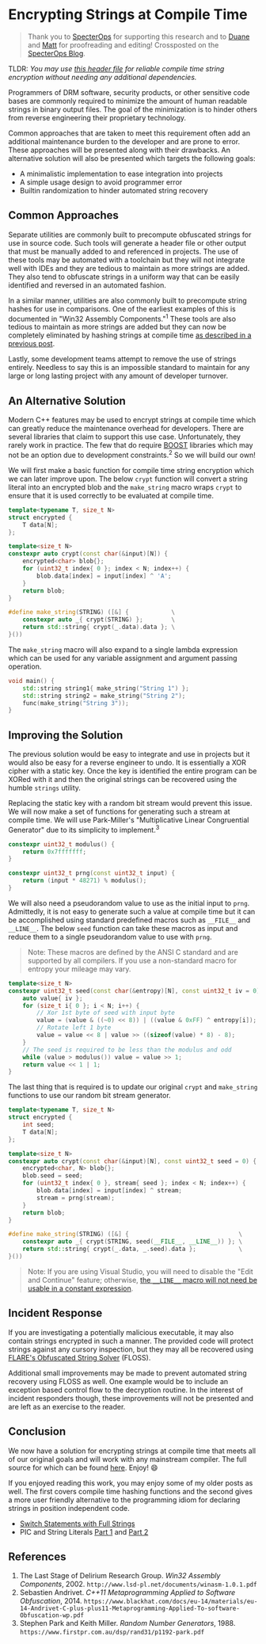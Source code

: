 # Encrypting Strings at Compile Time

> Thank you to [SpecterOps](https://specterops.io/) for supporting this research and to [Duane](https://twitter.com/subat0mik) and [Matt](https://twitter.com/matterpreter) for proofreading and editing!
> Crossposted on the [SpecterOps Blog](https://posts.specterops.io/encrypting-strings-at-compile-time-4141dafe5b41).

TLDR: _You may use [this header file](https://gist.github.com/EvanMcBroom/ad683e394f84b623da63c2b95f6fb547) for reliable compile time string encryption without needing any additional dependencies._

Programmers of DRM software, security products, or other sensitive code bases are commonly required to minimize the amount of human readable strings in binary output files. The goal of the minimization is to hinder others from reverse engineering their proprietary technology.

Common approaches that are taken to meet this requirement often add an additional maintenance burden to the developer and are prone to error. These approaches will be presented along with their drawbacks. An alternative solution will also be presented which targets the following goals:
- A minimalistic implementation to ease integration into projects
- A simple usage design to avoid programmer error
- Builtin randomization to hinder automated string recovery

## Common Approaches

Separate utilities are commonly built to precompute obfuscated strings for use in source code. Such tools will generate a header file or other output that must be manually added to and referenced in projects. The use of these tools may be automated with a toolchain but they will not integrate well with IDEs and they are tedious to maintain as more strings are added. They also tend to obfuscate strings in a uniform way that can be easily identified and reversed in an automated fashion.

In a similar manner, utilities are also commonly built to precompute string hashes for use in comparisons. One of the earliest examples of this is documented in "Win32 Assembly Components."<sup>1</sup> These tools are also tedious to maintain as more strings are added but they can now be completely eliminated by hashing strings at compile time [as described in a previous post](https://gist.github.com/EvanMcBroom/2a9bed888c2755153a9616aa7ae1f79a).

Lastly, some development teams attempt to remove the use of strings entirely. Needless to say this is an impossible standard to maintain for any large or long lasting project with any amount of developer turnover.

## An Alternative Solution

Modern C++ features may be used to encrypt strings at compile time which can greatly reduce the maintenance overhead for developers. There are several libraries that claim to support this use case. Unfortunately, they rarely work in practice. The few that do require [BOOST](https://www.boost.org/) libraries which may not be an option due to development constraints.<sup>2</sup> So we will build our own!

We will first make a basic function for compile time string encryption which we can later improve upon. The below `crypt` function will convert a string literal into an encrypted blob and the `make_string` macro wraps `crypt` to ensure that it is used correctly to be evaluated at compile time.

```cpp
template<typename T, size_t N>
struct encrypted {
    T data[N];
};

template<size_t N>
constexpr auto crypt(const char(&input)[N]) {
    encrypted<char> blob{};
    for (uint32_t index{ 0 }; index < N; index++) {
        blob.data[index] = input[index] ^ 'A';
    }
    return blob;
}

#define make_string(STRING) ([&] {            \
    constexpr auto _{ crypt(STRING) };        \
    return std::string{ crypt(_.data).data }; \
}())
```

The `make_string` macro will also expand to a single lambda expression which can be used for any variable assignment and argument passing operation.

```cpp
void main() {
    std::string string1{ make_string("String 1") };
    std::string string2 = make_string("String 2");
    func(make_string("String 3"));
}
```

## Improving the Solution

The previous solution would be easy to integrate and use in projects but it would also be easy for a reverse engineer to undo. It is essentially a XOR cipher with a static key. Once the key is identified the entire program can be XORed with it and then the original strings can be recovered using the humble `strings` utility.

Replacing the static key with a random bit stream would prevent this issue. We will now make a set of functions for generating such a stream at compile time. We will use Park-Miller's "Multiplicative Linear Congruential Generator" due to its simplicity to implement.<sup>3</sup>

```cpp
constexpr uint32_t modulus() {
    return 0x7fffffff;
}

constexpr uint32_t prng(const uint32_t input) {
    return (input * 48271) % modulus();
}
```

We will also need a pseudorandom value to use as the initial input to `prng`. Admittedly, it is not easy to generate such a value at compile time but it can be accomplished using standard predefined macros such as `__FILE__` and `__LINE__`. The below `seed` function can take these macros as input and reduce them to a single pseudorandom value to use with `prng`.

> Note: These macros are defined by the ANSI C standard and are supported by all compilers. If you use a non-standard macro for entropy your mileage may vary. 

```cpp
template<size_t N>
constexpr uint32_t seed(const char(&entropy)[N], const uint32_t iv = 0) {
    auto value{ iv };
    for (size_t i{ 0 }; i < N; i++) {
        // Xor 1st byte of seed with input byte
        value = (value & ((~0) << 8)) | ((value & 0xFF) ^ entropy[i]);
        // Rotate left 1 byte
        value = value << 8 | value >> ((sizeof(value) * 8) - 8);
    }
    // The seed is required to be less than the modulus and odd
    while (value > modulus()) value = value >> 1;
    return value << 1 | 1;
}
```

The last thing that is required is to update our original `crypt` and `make_string` functions to use our random bit stream generator.

```cpp
template<typename T, size_t N>
struct encrypted {
    int seed;
    T data[N];
};

template<size_t N>
constexpr auto crypt(const char(&input)[N], const uint32_t seed = 0) {
    encrypted<char, N> blob{};
    blob.seed = seed;
    for (uint32_t index{ 0 }, stream{ seed }; index < N; index++) {
        blob.data[index] = input[index] ^ stream;
        stream = prng(stream);
    }
    return blob;
}

#define make_string(STRING) ([&] {                               \
    constexpr auto _{ crypt(STRING, seed(__FILE__, __LINE__)) }; \
    return std::string{ crypt(_.data, _.seed).data };            \
}())
```

> Note: If you are using Visual Studio, you will need to disable the "Edit and Continue" feature; otherwise, [the `__LINE__` macro will not need be usable in a constant expression](https://developercommunity.visualstudio.com/t/-line-cannot-be-used-as-an-argument-for-constexpr/195665#T-N197532).

## Incident Response

If you are investigating a potentially malicious executable, it may also contain strings encrypted in such a manner. The provided code will protect strings against any cursory inspection, but they may all be recovered using [FLARE's Obfuscated String Solver](https://github.com/mandiant/flare-floss) (FLOSS).

Additional small improvements may be made to prevent automated string recovery using FLOSS as well. One example would be to include an exception based control flow to the decryption routine. In the interest of incident responders though, these improvements will not be presented and are left as an exercise to the reader.

## Conclusion

We now have a solution for encrypting strings at compile time that meets all of our original goals and will work with any mainstream compiler. The full source for which can be found [here](https://gist.github.com/EvanMcBroom/ad683e394f84b623da63c2b95f6fb547). Enjoy! :smile:

If you enjoyed reading this work, you may enjoy some of my older posts as well. The first covers compile time hashing functions and the second gives a more user friendly alternative to the programming idiom for declaring strings in position independent code.

- [Switch Statements with Full Strings](https://gist.github.com/EvanMcBroom/2a9bed888c2755153a9616aa7ae1f79a)
- PIC and String Literals [Part 1](https://gist.github.com/EvanMcBroom/f5b1bc53977865773802d795ade67273) and [Part 2](https://gist.github.com/EvanMcBroom/d7f6a8fe3b4d8f511b132518b9cf80d7)

## References

1. The Last Stage of Delirium Research Group. _Win32 Assembly Components_, 2002.
`http://www.lsd-pl.net/documents/winasm-1.0.1.pdf`
2. Sebastien Andrivet. _C++11 Metaprogramming Applied to Software Obfuscation_, 2014.
`https://www.blackhat.com/docs/eu-14/materials/eu-14-Andrivet-C-plus-plus11-Metaprogramming-Applied-To-software-Obfuscation-wp.pdf`
3. Stephen Park and Keith Miller. _Random Number Generators_, 1988.
`https://www.firstpr.com.au/dsp/rand31/p1192-park.pdf`